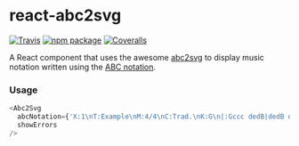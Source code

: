 # react-abc2svg

[![Travis][build-badge]][build]
[![npm package][npm-badge]][npm]
[![Coveralls][coveralls-badge]][coveralls]

A React component that uses the awesome [abc2svg](https://github.com/moinejf/abc2svg) to display music notation written using the [ABC notation](http://abcnotation.com).

### Usage

```js
<Abc2Svg
  abcNotation={'X:1\nT:Example\nM:4/4\nC:Trad.\nK:G\n|:Gccc dedB|dedB dedB|c2ec B2dB|c2A2 A2BA|'}
  showErrors
/>
```

[build-badge]: https://img.shields.io/travis/rigobauer/react-abc2svg/master.png?style=flat-square
[build]: https://travis-ci.org/rigobauer/react-abc2svg

[npm-badge]: https://img.shields.io/npm/v/npm-package.png?style=flat-square
[npm]: https://www.npmjs.org/package/npm-package

[coveralls-badge]: https://img.shields.io/coveralls/rigobauer/react-abc2svg/master.png?style=flat-square
[coveralls]: https://coveralls.io/github/rigobauer/react-abc2svg
